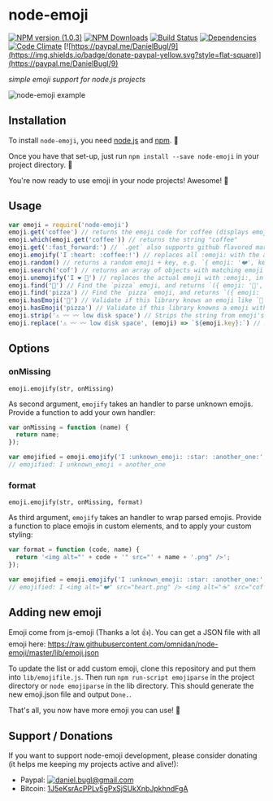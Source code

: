 # node-emoji

[![NPM version (1.0.3)](https://img.shields.io/npm/v/node-emoji.svg?style=flat-square)](https://www.npmjs.com/package/node-emoji) [![NPM Downloads](https://img.shields.io/npm/dm/node-emoji.svg?style=flat-square)](https://www.npmjs.com/package/node-emoji) [![Build Status](https://img.shields.io/travis/omnidan/node-emoji/master.svg?style=flat-square)](https://travis-ci.org/omnidan/node-emoji) [![Dependencies](https://img.shields.io/david/omnidan/node-emoji.svg?style=flat-square)](https://david-dm.org/omnidan/node-emoji) [![Code Climate](https://img.shields.io/codeclimate/github/omnidan/node-emoji.svg?style=flat-square)](https://codeclimate.com/github/omnidan/node-emoji) [![https://paypal.me/DanielBugl/9](https://img.shields.io/badge/donate-paypal-yellow.svg?style=flat-square)](https://paypal.me/DanielBugl/9)

_simple emoji support for node.js projects_

![node-emoji example](https://i.imgur.com/yIo5Uux.png)

## Installation
To install `node-emoji`, you need [node.js](http://nodejs.org/) and [npm](https://github.com/npm/npm#super-easy-install). :rocket:

Once you have that set-up, just run `npm install --save node-emoji` in your project directory. :ship:

You're now ready to use emoji in your node projects! Awesome! :metal:

## Usage
```javascript
var emoji = require('node-emoji')
emoji.get('coffee') // returns the emoji code for coffee (displays emoji on terminals that support it)
emoji.which(emoji.get('coffee')) // returns the string "coffee"
emoji.get(':fast_forward:') // `.get` also supports github flavored markdown emoji (http://www.emoji-cheat-sheet.com/)
emoji.emojify('I :heart: :coffee:!') // replaces all :emoji: with the actual emoji, in this case: returns "I ❤️ ☕️!"
emoji.random() // returns a random emoji + key, e.g. `{ emoji: '❤️', key: 'heart' }`
emoji.search('cof') // returns an array of objects with matching emoji's. `[{ emoji: '☕️', key: 'coffee' }, { emoji: ⚰', key: 'coffin'}]`
emoji.unemojify('I ❤️ 🍕') // replaces the actual emoji with :emoji:, in this case: returns "I :heart: :pizza:"
emoji.find('🍕') // Find the `pizza` emoji, and returns `({ emoji: '🍕', key: 'pizza' })`;
emoji.find('pizza') // Find the `pizza` emoji, and returns `({ emoji: '🍕', key: 'pizza' })`;
emoji.hasEmoji('🍕') // Validate if this library knows an emoji like `🍕`
emoji.hasEmoji('pizza') // Validate if this library knowns a emoji with the name `pizza`
emoji.strip('⚠️ 〰️ 〰️ low disk space') // Strips the string from emoji's, in this case returns: "low disk space".
emoji.replace('⚠️ 〰️ 〰️ low disk space', (emoji) => `${emoji.key}:`) // Replace emoji's by callback method: "warning: low disk space"
```

## Options

### onMissing
`emoji.emojify(str, onMissing)`

As second argument, `emojify` takes an handler to parse unknown emojis. Provide a function to add your own handler:

```js
var onMissing = function (name) {
  return name;
});

var emojified = emoji.emojify('I :unknown_emoji: :star: :another_one:', onMissing);
// emojified: I unknown_emoji ⭐️ another_one
```

### format
`emoji.emojify(str, onMissing, format)`

As third argument, `emojify` takes an handler to wrap parsed emojis. Provide a function to place emojis in custom elements, and to apply your custom styling:

```js
var format = function (code, name) {
  return '<img alt="' + code + '" src="' + name + '.png" />';
});

var emojified = emoji.emojify('I :unknown_emoji: :star: :another_one:', null, format);
// emojified: I <img alt="❤️" src="heart.png" /> <img alt="☕️" src="coffee.png" />
```

## Adding new emoji
Emoji come from js-emoji (Thanks a lot :thumbsup:). You can get a JSON file with all emoji here: https://raw.githubusercontent.com/omnidan/node-emoji/master/lib/emoji.json

To update the list or add custom emoji, clone this repository and put them into `lib/emojifile.js`.
Then run `npm run-script emojiparse` in the project directory or `node emojiparse` in the lib directory.
This should generate the new emoji.json file and output `Done.`.

That's all, you now have more emoji you can use! :clap:

## Support / Donations
If you want to support node-emoji development, please consider donating (it helps me keeping my projects active and alive!):

 * Paypal: [![daniel.bugl@gmail.com](https://www.paypalobjects.com/en_US/i/btn/btn_donate_SM.gif)](https://www.paypal.com/cgi-bin/webscr?cmd=_s-xclick&hosted_button_id=YBMS9EKTNPZHJ)
 * Bitcoin: [1J5eKsrAcPPLv5gPxSjSUkXnbJpkhndFgA](bitcoin:1J5eKsrAcPPLv5gPxSjSUkXnbJpkhndFgA)
